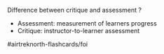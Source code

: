 Difference between critique and assessment
?
- Assessment: measurement of learners progress
- Critique: instructor-to-learner assessment
<!--SR:!2022-10-04,3,250-->

#airtreknorth-flashcards/foi 